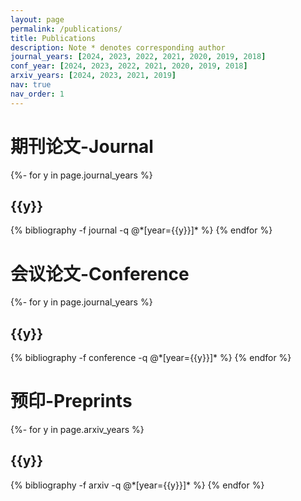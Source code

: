 ```yaml
---
layout: page
permalink: /publications/
title: Publications
description: Note * denotes corresponding author
journal_years: [2024, 2023, 2022, 2021, 2020, 2019, 2018]
conf_year: [2024, 2023, 2022, 2021, 2020, 2019, 2018]
arxiv_years: [2024, 2023, 2021, 2019]
nav: true
nav_order: 1
---
```

<!-- _pages/publications.md -->
<div class="publications">

<h1> 期刊论文-Journal </h1>
{%- for y in page.journal_years %}
  <h2 class="year">{{y}}</h2>
  {% bibliography -f journal -q @*[year={{y}}]* %}
{% endfor %}

<h1> 会议论文-Conference </h1>
{%- for y in page.journal_years %}
  <h2 class="year">{{y}}</h2>
  {% bibliography -f conference -q @*[year={{y}}]* %}
{% endfor %}

<h1> 预印-Preprints </h1>
{%- for y in page.arxiv_years %}
  <h2 class="year">{{y}}</h2>
  {% bibliography -f arxiv -q @*[year={{y}}]* %}
{% endfor %}

</div>
